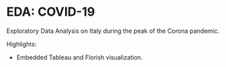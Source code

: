 # EDA: COVID-19

Exploratory Data Analysis on Italy during the peak of the Corona pandemic.

Highlights:
* Embedded Tableau  and Florish visualization.

